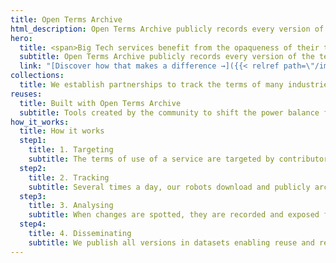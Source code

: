 ```yaml
---
title: Open Terms Archive
html_description: Open Terms Archive publicly records every version of the terms of digital services to enable democratic oversight.
hero:
  title: <span>Big Tech services benefit from the opaqueness of their terms.</span><br />We make them transparent.
  subtitle: Open Terms Archive publicly records every version of the terms of digital services to enable democratic oversight.
  link: "[Discover how that makes a difference →]({{< relref path=\"/impact\" >}})"
collections:
  title: We establish partnerships to track the terms of many industries, in several languages and jurisdictions
reuses:
  title: Built with Open Terms Archive
  subtitle: Tools created by the community to shift the power balance from big tech towards end users.
how_it_works:
  title: How it works
  step1:
    title: 1. Targeting
    subtitle: The terms of use of a service are targeted by contributors.
  step2:
    title: 2. Tracking
    subtitle: Several times a day, our robots download and publicly archive the targeted documents.
  step3:
    title: 3. Analysing
    subtitle: When changes are spotted, they are recorded and exposed for human analysts.
  step4:
    title: 4. Disseminating
    subtitle: We publish all versions in datasets enabling reuse and research.
---
```

